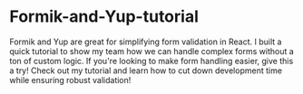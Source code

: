 # Formik-and-Yup-tutorial
Formik and Yup are great for simplifying form validation in React. I built a quick tutorial to show my team how we can handle complex forms without a ton of custom logic. If you're looking to make form handling easier, give this a try! Check out my tutorial and learn how to cut down development time while ensuring robust validation!
